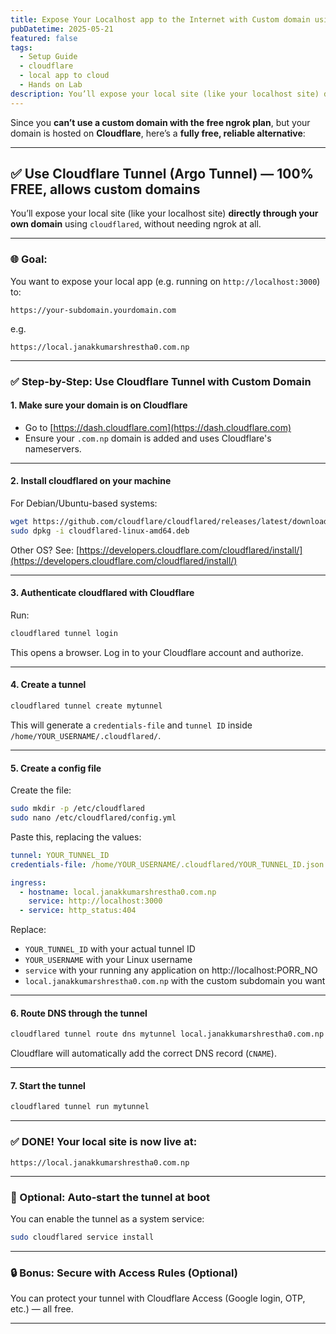 ```yaml
---
title: Expose Your Localhost app to the Internet with Custom domain using Cloudflare Tunnel
pubDatetime: 2025-05-21
featured: false
tags:
  - Setup Guide
  - cloudflare
  - local app to cloud
  - Hands on Lab
description: You’ll expose your local site (like your localhost site) directly through your own domain using cloudflared, without needing ngrok at all.
---
```


Since you **can’t use a custom domain with the free ngrok plan**, but your domain is hosted on **Cloudflare**, here’s a **fully free, reliable alternative**:

---

## ✅ Use **Cloudflare Tunnel** (Argo Tunnel) — 100% FREE, allows custom domains

You’ll expose your local site (like your localhost site) **directly through your own domain** using `cloudflared`, without needing ngrok at all.

---

### 🌐 Goal:

You want to expose your local app (e.g. running on `http://localhost:3000`) to:

```
https://your-subdomain.yourdomain.com
```

e.g.

```
https://local.janakkumarshrestha0.com.np
```

---

### ✅ Step-by-Step: Use Cloudflare Tunnel with Custom Domain

#### 1. **Make sure your domain is on Cloudflare**

- Go to [https://dash.cloudflare.com](https://dash.cloudflare.com)
- Ensure your `.com.np` domain is added and uses Cloudflare's nameservers.

---

#### 2. **Install cloudflared on your machine**

For Debian/Ubuntu-based systems:

```bash
wget https://github.com/cloudflare/cloudflared/releases/latest/download/cloudflared-linux-amd64.deb
sudo dpkg -i cloudflared-linux-amd64.deb
```

Other OS? See: [https://developers.cloudflare.com/cloudflared/install/](https://developers.cloudflare.com/cloudflared/install/)

---

#### 3. **Authenticate cloudflared with Cloudflare**

Run:

```bash
cloudflared tunnel login
```

This opens a browser. Log in to your Cloudflare account and authorize.

---

#### 4. **Create a tunnel**

```bash
cloudflared tunnel create mytunnel
```

This will generate a `credentials-file` and `tunnel ID` inside `/home/YOUR_USERNAME/.cloudflared/`.

---

#### 5. **Create a config file**

Create the file:

```bash
sudo mkdir -p /etc/cloudflared
sudo nano /etc/cloudflared/config.yml
```

Paste this, replacing the values:

```yaml
tunnel: YOUR_TUNNEL_ID
credentials-file: /home/YOUR_USERNAME/.cloudflared/YOUR_TUNNEL_ID.json

ingress:
  - hostname: local.janakkumarshrestha0.com.np
    service: http://localhost:3000
  - service: http_status:404
```

Replace:

- `YOUR_TUNNEL_ID` with your actual tunnel ID
- `YOUR_USERNAME` with your Linux username
- `service` with your running any application on http://localhost:PORR_NO
- `local.janakkumarshrestha0.com.np` with the custom subdomain you want

---

#### 6. **Route DNS through the tunnel**

```bash
cloudflared tunnel route dns mytunnel local.janakkumarshrestha0.com.np
```

Cloudflare will automatically add the correct DNS record (`CNAME`).

---

#### 7. **Start the tunnel**

```bash
cloudflared tunnel run mytunnel
```

---

### ✅ DONE! Your local site is now live at:

```
https://local.janakkumarshrestha0.com.np
```

---

### 🔁 Optional: Auto-start the tunnel at boot

You can enable the tunnel as a system service:

```bash
sudo cloudflared service install
```

---

### 🔒 Bonus: Secure with Access Rules (Optional)

You can protect your tunnel with Cloudflare Access (Google login, OTP, etc.) — all free.

---
